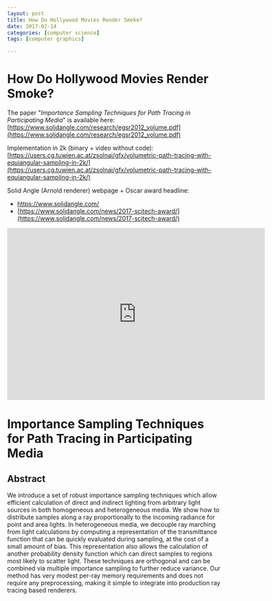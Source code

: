 ```yaml
---
layout: post
title: How Do Hollywood Movies Render Smoke? 
date: 2017-02-14
categories: [computer science]
tags: [computer graphics]

---
```



How Do Hollywood Movies Render Smoke? 
===

The paper "*Importance Sampling Techniques for Path Tracing in Participating Media*" is available here: 
[https://www.solidangle.com/research/egsr2012_volume.pdf](https://www.solidangle.com/research/egsr2012_volume.pdf)

Implementation in 2k (binary + video without code): 
[https://users.cg.tuwien.ac.at/zsolnai/gfx/volumetric-path-tracing-with-equiangular-sampling-in-2k/](https://users.cg.tuwien.ac.at/zsolnai/gfx/volumetric-path-tracing-with-equiangular-sampling-in-2k/)

Solid Angle (Arnold renderer) webpage + Oscar award headline:

* https://www.solidangle.com/
* [https://www.solidangle.com/news/2017-scitech-award/](https://www.solidangle.com/news/2017-scitech-award/)

<iframe width="600" height="400" src="https://www.youtube.com/embed/XbuEYcFfl6s" frameborder="0" allowfullscreen></iframe>

# Importance Sampling Techniques for Path Tracing in Participating Media

## Abstract


We introduce a set of robust importance sampling techniques which allow efficient calculation of direct and indirect lighting from arbitrary light sources in both homogeneous and heterogeneous media. We show how to distribute samples along a ray proportionally to the incoming radiance for point and area lights. In heterogeneous media, we decouple ray marching from light calculations by computing a representation of the transmittance function that can be quickly evaluated during sampling, at the cost of a small amount of bias. This representation also allows the calculation of another probability density function which can direct samples to regions most likely to scatter light. These techniques are orthogonal and can be combined via multiple importance sampling to further reduce variance. Our method has very modest per-ray memory requirements and does not require any preprocessing, making it simple to integrate into production ray tracing based renderers.
